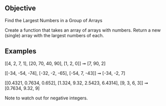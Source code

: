 ## Objective
Find the Largest Numbers in a Group of Arrays

Create a function that takes an array of arrays with numbers. Return a new (single) array with the largest numbers of each.

## Examples

[[4, 2, 7, 1], [20, 70, 40, 90], [1, 2, 0]] ➞ [7, 90, 2]

[[-34, -54, -74], [-32, -2, -65], [-54, 7, -43]] ➞ [-34, -2, 7]

[[0.4321, 0.7634, 0.652], [1.324, 9.32, 2.5423, 6.4314], [9, 3, 6, 3]] ➞ [0.7634, 9.32, 9]

Note to watch out for negative integers.